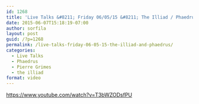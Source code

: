 ```yaml
---
id: 1268
title: 'Live Talks &#8211; Friday 06/05/15 &#8211; The Illiad / Phaedrus'
date: 2015-06-07T15:18:19-07:00
author: sorfila
layout: post
guid: /?p=1268
permalink: /live-talks-friday-06-05-15-the-illiad-and-phaedrus/
categories:
  - Live Talks
  - Phaedrus
  - Pierre Grimes
  - the illiad
format: video
---
```

https://www.youtube.com/watch?v=T3bWZODsfPU
